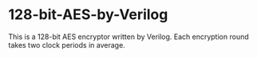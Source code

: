 # 128-bit-AES-by-Verilog
This is a 128-bit AES encryptor written by Verilog. Each encryption round takes two clock periods in average.
